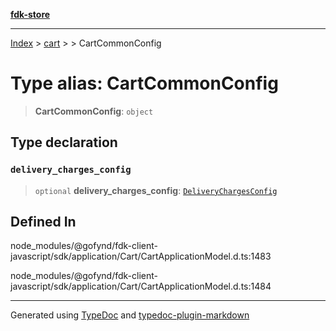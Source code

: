 [**fdk-store**](../../../README.md)
***

[Index](../../../API.md) > [cart](../../README.md) > [<internal>](../README.md) > CartCommonConfig

# Type alias: CartCommonConfig

> **CartCommonConfig**: `object`

## Type declaration

### `delivery_charges_config`

> `optional` **delivery\_charges\_config**: [`DeliveryChargesConfig`](type-alias.DeliveryChargesConfig.md)

## Defined In

node\_modules/@gofynd/fdk-client-javascript/sdk/application/Cart/CartApplicationModel.d.ts:1483

node\_modules/@gofynd/fdk-client-javascript/sdk/application/Cart/CartApplicationModel.d.ts:1484

***
Generated using [TypeDoc](https://typedoc.org/) and [typedoc-plugin-markdown](https://www.npmjs.com/package/typedoc-plugin-markdown)
